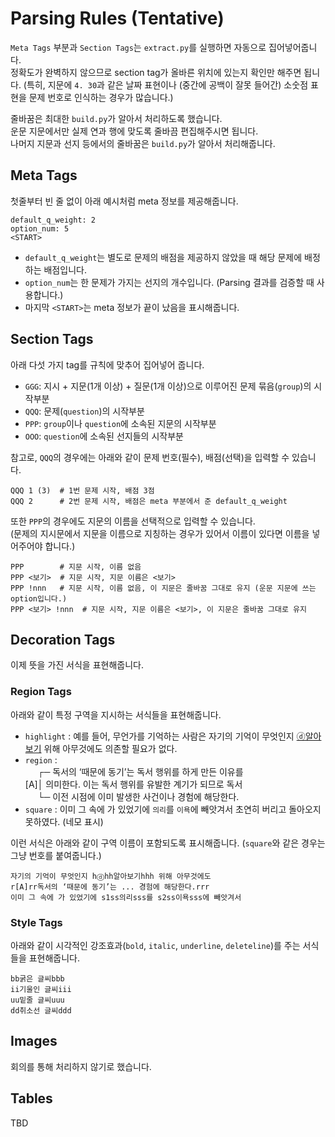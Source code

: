 # Parsing Rules (Tentative)

`Meta Tags` 부분과 `Section Tags`는 `extract.py`를 실행하면 자동으로 집어넣어줍니다.  
정확도가 완벽하지 않으므로 section tag가 올바른 위치에 있는지 확인만 해주면 됩니다.
(특히, 지문에 `4. 30`과 같은 날짜 표현이나 (중간에 공백이 잘못 들어간) 소숫점 표현을 문제 번호로 인식하는 경우가 많습니다.)

줄바꿈은 최대한 `build.py`가 알아서 처리하도록 했습니다.  
운문 지문에서만 실제 연과 행에 맞도록 줄바끔 편집해주시면 됩니다.  
나머지 지문과 선지 등에서의 줄바꿈은 `build.py`가 알아서 처리해줍니다.

## Meta Tags
첫줄부터 빈 줄 없이 아래 예시처럼 meta 정보를 제공해줍니다.
```
default_q_weight: 2
option_num: 5
<START>
```
- `default_q_weight`는 별도로 문제의 배점을 제공하지 않았을 때 해당 문제에 배정하는 배점입니다.
- `option_num`는 한 문제가 가지는 선지의 개수입니다. (Parsing 결과를 검증할 때 사용합니다.)
- 마지막 `<START>`는 meta 정보가 끝이 났음을 표시해줍니다.

## Section Tags
아래 다섯 가지 tag를 규칙에 맞추어 집어넣어 줍니다.
- `GGG`: 지시 + 지문(1개 이상) + 질문(1개 이상)으로 이루어진 문제 묶음(`group`)의 시작부분
- `QQQ`: 문제(`question`)의 시작부분
- `PPP`: `group`이나 `question`에 소속된 지문의 시작부분
- `OOO`: `question`에 소속된 선지들의 시작부분  

참고로, `QQQ`의 경우에는 아래와 같이 문제 번호(필수), 배점(선택)을 입력할 수 있습니다.
```
QQQ 1 (3)  # 1번 문제 시작, 배점 3점
QQQ 2      # 2번 문제 시작, 배점은 meta 부분에서 준 default_q_weight
```
또한 `PPP`의 경우에도 지문의 이름을 선택적으로 입력할 수 있습니다.  
(문제의 지시문에서 지문을 이름으로 지칭하는 경우가 있어서 이름이 있다면 이름을 넣어주어야 합니다.)  
```
PPP        # 지문 시작, 이름 없음
PPP <보기>  # 지문 시작, 지문 이름은 <보기>
PPP !nnn   # 지문 시작, 이름 없음, 이 지문은 줄바꿈 그대로 유지 (운문 지문에 쓰는 option입니다.)
PPP <보기> !nnn  # 지문 시작, 지문 이름은 <보기>, 이 지문은 줄바꿈 그대로 유지
```

## Decoration Tags
이제 뜻을 가진 서식을 표현해줍니다.
### Region Tags
아래와 같이 특정 구역을 지시하는 서식들을 표현해줍니다.

- `highlight` : 예를 들어, 무언가를 기억하는 사람은 자기의 기억이 무엇인지 <u>ⓓ알아보기</u> 위해 아무것에도 의존할 필요가 없다.  
- `region` :   
&nbsp;&nbsp;&nbsp;&nbsp;&nbsp;┌─  독서의 ‘때문에 동기’는 독서 행위를 하게 만든 이유를  
[A]│  의미한다. 이는 독서 행위를 유발한 계기가 되므로 독서  
&nbsp;&nbsp;&nbsp;&nbsp;&nbsp;└─ 이전 시점에 이미 발생한 사건이나 경험에 해당한다.
- `square` : 이미 그 속에 가 있었기에 `의리`를 `이욕`에 빼앗겨서 초연히 버리고 돌아오지 못하였다. (네모 표시)

이런 서식은 아래와 같이 구역 이름이 포함되도록 표시해줍니다. (`square`와 같은 경우는 그냥 번호를 붙여줍니다.)
```
자기의 기억이 무엇인지 hⓓhh알아보기hhh 위해 아무것에도
r[A]rr독서의 ‘때문에 동기’는 ... 경험에 해당한다.rrr
이미 그 속에 가 있었기에 s1ss의리sss를 s2ss이욕sss에 빼앗겨서
```
### Style Tags
아래와 같이 시각적인 강조효과(`bold`, `italic`, `underline`, `deleteline`)를 주는 서식들을 표현해줍니다.
```
bb굵은 글씨bbb
ii기울인 글씨iii
uu밑줄 글씨uuu
dd취소선 글씨ddd
```

## Images 
회의를 통해 처리하지 않기로 했습니다.

## Tables
TBD